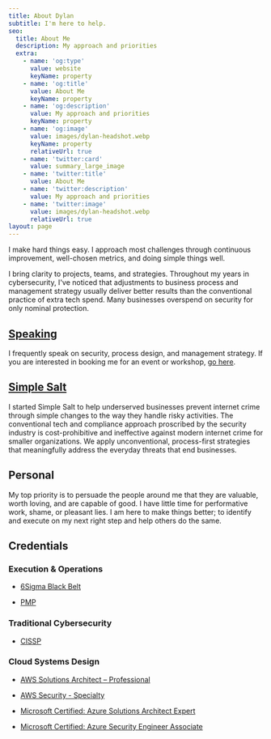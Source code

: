```yaml
---
title: About Dylan
subtitle: I'm here to help.
seo:
  title: About Me
  description: My approach and priorities
  extra:
    - name: 'og:type'
      value: website
      keyName: property
    - name: 'og:title'
      value: About Me
      keyName: property
    - name: 'og:description'
      value: My approach and priorities
      keyName: property
    - name: 'og:image'
      value: images/dylan-headshot.webp
      keyName: property
      relativeUrl: true
    - name: 'twitter:card'
      value: summary_large_image
    - name: 'twitter:title'
      value: About Me
    - name: 'twitter:description'
      value: My approach and priorities
    - name: 'twitter:image'
      value: images/dylan-headshot.webp
      relativeUrl: true
layout: page
---
```

I make hard things easy. I approach most challenges through continuous improvement, well-chosen metrics, and doing simple things well. 

I bring clarity to projects, teams, and strategies. Throughout my years in cybersecurity, I've noticed that adjustments to business process and management strategy usually deliver better results than the conventional practice of extra tech spend. Many businesses overspend on security for only nominal protection. 

## [Speaking](/speaking)

I frequently speak on security, process design, and management strategy. If you are interested in booking me for an event or workshop, [go here](/book-speaking).

## [Simple Salt](https://simple-salt.com)

I started Simple Salt to help underserved businesses prevent internet crime through simple changes to the way they handle risky activities. The conventional tech and compliance approach proscribed by the security industry is cost-prohibitive and ineffective against modern internet crime for smaller organizations. We apply unconventional, process-first strategies that meaningfully address the everyday threats that end businesses.  

## Personal
My top priority is to persuade the people around me that they are valuable, worth loving, and are capable of good. I have little time for performative work, shame, or pleasant lies. I am here to make things better; to identify and execute on my next right step and help others do the same.



## Credentials

### Execution & Operations
*   [6Sigma Black Belt](https://asq.org/quality-resources/six-sigma/belts-executives-champions)

*   [PMP](https://www.pmi.org/certifications/project-management-pmp)
### Traditional Cybersecurity

*   [CISSP](https://en.wikipedia.org/wiki/Certified_Information_Systems_Security_Professional)

### Cloud Systems Design

*   [AWS Solutions Architect – Professional](https://aws.amazon.com/certification/certified-solutions-architect-professional/)

*   [AWS Security - Specialty](https://aws.amazon.com/certification/certified-security-specialty)

*   [Microsoft Certified: Azure Solutions Architect Expert](https://learn.microsoft.com/en-us/certifications/azure-solutions-architect/)

*   [Microsoft Certified: Azure Security Engineer Associate](https://learn.microsoft.com/en-us/certifications/azure-security-engineer/)

